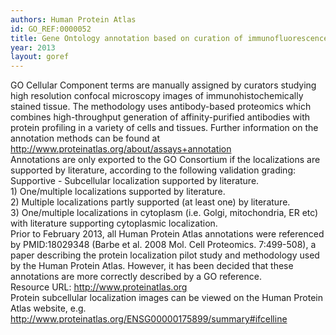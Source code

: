 ```yaml
--- 
authors: Human Protein Atlas
id: GO_REF:0000052
title: Gene Ontology annotation based on curation of immunofluorescence data
year: 2013
layout: goref
---
```


GO Cellular Component terms are manually assigned by curators studying high resolution confocal microscopy images of immunohistochemically stained tissue. The methodology uses antibody-based proteomics which combines high-throughput generation of affinity-purified antibodies with protein profiling in a variety of cells and tissues. Further information on the annotation methods can be found at http://www.proteinatlas.org/about/assays+annotation <br>Annotations are only exported to the GO Consortium if the localizations are supported by literature, according to the following validation grading:<br>Supportive - Subcellular localization supported by literature.<br>1) One/multiple localizations supported by literature.<br>2) Multiple localizations partly supported (at least one) by literature.<br>3) One/multiple localizations in cytoplasm (i.e. Golgi, mitochondria, ER etc) with literature supporting cytoplasmic localization. <br>Prior to February 2013, all Human Protein Atlas annotations were referenced by PMID:18029348 (Barbe et al. 2008 Mol. Cell Proteomics. 7:499-508), a paper describing the protein localization pilot study and methodology used by the Human Protein Atlas. However, it has been decided that these annotations are more correctly described by a GO reference.<br>Resource URL: http://www.proteinatlas.org <br>Protein subcellular localization images can be viewed on the Human Protein Atlas website, e.g. http://www.proteinatlas.org/ENSG00000175899/summary#ifcelline
